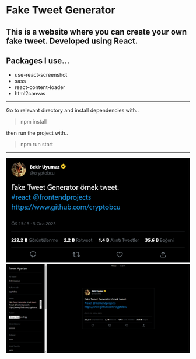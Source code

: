 # Fake Tweet Generator 

## This is a website where you can create your own fake tweet. Developed using React.

## Packages I use...

* use-react-screenshot
* sass
* react-content-loader
* html2canvas

---
Go to relevant directory and install dependencies with..
> npm install

then run the project with..
> npm run start

---

![app image](./public/previews/exampletweet.png)
![app image](./public/previews/websitepreview.png)